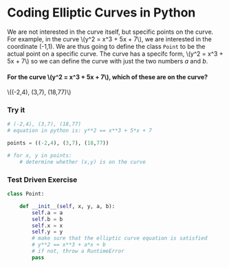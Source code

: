 
# Coding Elliptic Curves in Python

We are not interested in the curve itself, but specific points on the curve. For example, in the curve \\(y^2 = x^3 + 5x + 7\\), we are interested in the coordinate (-1,1). We are thus going to define the class `Point` to be the actual point on a specific curve. The curve has a specifc form, \\(y^2 = x^3 + 5x + 7\\) so we can define the curve with just the two numbers *a* and *b*.

#### For the curve \\(y^2 = x^3 + 5x + 7\\), which of these are on the curve?

\\((-2,4), (3,7), (18,77)\\)


### Try it


```python
# (-2,4), (3,7), (18,77)
# equation in python is: y**2 == x**3 + 5*x + 7

points = ((-2,4), (3,7), (18,77))

# for x, y in points:
    # determine whether (x,y) is on the curve
```

### Test Driven Exercise


```python
class Point:

    def __init__(self, x, y, a, b):
        self.a = a
        self.b = b
        self.x = x
        self.y = y
        # make sure that the elliptic curve equation is satisfied
        # y**2 == x**3 + a*x + b
        # if not, throw a RuntimeError
        pass
```
